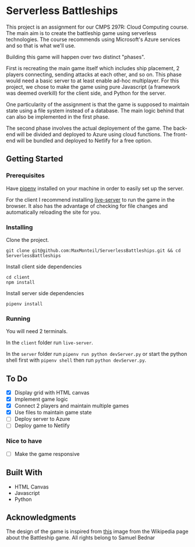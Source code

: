 # Serverless Battleships

This project is an assignment for our CMPS 297R: Cloud Computing course. The main aim is to create the battleship game using serverless technologies. The course recommends using Microsoft's Azure services and so that is what we'll use.

Building this game will happen over two distinct "phases".

First is recreating the main game itself which includes ship placement, 2 players connecting, sending attacks at each other, and so on. This phase would need a basic server to at least enable ad-hoc multiplayer. For this project, we chose to make the game using pure Javascript (a framework was deemed overkill) for the client side, and Python for the server.

One particularity of the assignment is that the game is supposed to maintain state using a file system instead of a database. The main logic behind that can also be implemented in the first phase.

The second phase involves the actual deployement of the game. The back-end will be divided and deployed to Azure using cloud functions. The front-end will be bundled and deployed to Netlify for a free option.

## Getting Started

### Prerequisites

Have [pipenv](https://pipenv.readthedocs.io/) installed on your machine in order to easily set up the server.

For the client I recommend installing [live-server](https://www.npmjs.com/package/live-server) to run the game in the browser. It also has the advantage of checking for file changes and automatically reloading the site for you.

### Installing

Clone the project.
```
git clone git@github.com:MaxMonteil/ServerlessBattleships.git && cd ServerlessBattleships
```

Install client side dependencies
```
cd client
npm install
```

Install server side dependencies
```
pipenv install
```

### Running

You will need 2 terminals.

In the `client` folder run `live-server`.

In the `server` folder run `pipenv run python devServer.py` or start the python shell first with `pipenv shell` then run `python devServer.py`.

## To Do

* [x] Display grid with HTML canvas
* [x] Implement game logic
* [x] Connect 2 players and maintain multiple games
* [x] Use files to maintain game state
* [ ] Deploy server to Azure
* [ ] Deploy game to Netlify

### Nice to have

* [ ] Make the game responsive

## Built With

* HTML Canvas
* Javascript
* Python

## Acknowledgments

The design of the game is inspired from [this](https://upload.wikimedia.org/wikipedia/commons/e/e4/Battleships_Paper_Game.svg) image from the Wikipedia page about the Battleship game. All rights belong to Samuel Bednar
